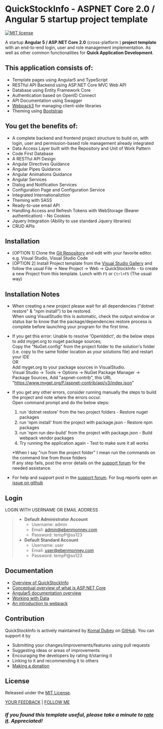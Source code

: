 # **QuickStockInfo** - ASPNET Core 2.0 / Angular 5 startup project template
[![MIT license](http://img.shields.io/badge/license-MIT-brightgreen.svg)](https://github.com/emonney/QuickStockInfo/blob/master/LICENSE)

A startup **Angular 5 / ASP.NET Core 2.0** (cross-platform ) **project template** with an end-to-end login, user and role management implementation.
As well as other common functionalities for **Quick Application Development**.


## This application consists of:

*   Template pages using Angular5 and TypeScript
*   RESTful API Backend using ASP.NET Core MVC Web API
*   Database using Entity Framework Core
*   Authentication based on OpenID Connect
*   API Documentation using Swagger
*   [Webpack3](https://webpack.js.org) for managing client-side libraries
*   Theming using [Bootstrap](https://go.microsoft.com/fwlink/?LinkID=398939)

## You get the benefits of:

*   A complete backend and frontend project structure to build on, with login, user and permission-based role management already integrated
*   Data Access Layer built with the Repository and Unit of Work Pattern
*   Code First Database
*   A RESTful API Design
*   Angular Directives Quidance
*   Angular Pipes Quidance
*   Angular Animations Quidance
*   Angular Services
*   Dialog and Notification Services
*   Configuration Page and Configuration Service
*   Integrated Internationaliztion
*   Theming with SASS
*   Ready-to-use email API
*   Handling Access and Refresh Tokens with WebStorage (Bearer authentication) - No Cookies
*   Jquery Integration (Ability to use standard Jquery libraries)
*   CRUD APIs


## Installation

*   [OPTION 1] Clone the [Git Repository](https://github.com/emonney/QuickStockInfo.git) and edit with your favorite editor. e.g. Visual Studio, Visual Studio Code
*   [OPTION 2] Install Project template from the [Visual Studio Gallery](https://marketplace.visualstudio.com/items?itemName=adentum.QuickStockInfo-ASPNETCoreAngularXProjectTemplate) and follow the usual File -> New Project -> Web -> QuickStockInfo - to create a new Project from this template.
    Lunch with `F5` or `Ctrl+F5` (The usual way)


## Installation Notes

*   When creating a new project please wait for all dependencies ("dotnet restore" & "npm install") to be restored.  
    When using VisualStudio this is automatic, check the output window or status bar to know that the package/dependencies restore process is complete before launching your program for the first time.
*   If you get this error: Unable to resolve 'OpenIddict', do the below steps to add myget.org to nuget package sources;  
    Copy the "NuGet.config" from the project folder to the solution's folder (i.e. copy to the same folder location as your solutions file) and restart your IDE  
    OR  
    Add myget.org to your package sources in VisualStudio.  
    Visual Studio -> Tools -> Options -> NuGet Package Manager -> Package Sources, Add "aspnet-contrib", this URL "https://www.myget.org/F/aspnet-contrib/api/v3/index.json"
*   If you get any other errors, consider running manually the steps to build the project and note where the errors occur.  
    Open command prompt and do the below steps:  
    1. run 'dotnet restore' from the two project folders - Restore nuget packages  
    2. run 'npm install' from the project with package.json - Restore npm packages  
    3. run 'npm run dev-build' from the project with package.json - Build webpack vendor packages  
    4. Try running the application again - Test to make sure it all works  
    
    *When I say "run from the project folder" I mean run the commands on the command line from those folders  
    If any step fails, post the error details on the [support forum](https://www.ebenmonney.com/forum/?view=forum&id=14) for the needed assistance.
*   For help and support post in the [support forum](https://www.ebenmonney.com/forum/?view=forum&id=14). For bug reports open an [issue on github](https://github.com/emonney/QuickStockInfo/issues)


## Login

LOGIN WITH USERNAME OR EMAIL ADDRESS
> * **Default Administrator Account**
>   * Username: admin
>   * Email:    admin@ebenmonney.com
>   * Password: tempP@ss123
> * **Default Standard Account**
>   * Username: user
>   * Email:    user@ebenmonney.com
>   * Password: tempP@ss123


## Documentation

*   [Overview of QuickStockInfo](https://www.ebenmonney.com/QuickStockInfo)
*   [Conceptual overview of what is ASP.NET Core](https://go.microsoft.com/fwlink/?LinkId=518008)
*   [Angular5 documentation overview](http://angular.io/docs/ts/latest/guide)
*   [Working with Data](https://go.microsoft.com/fwlink/?LinkId=398602)
*   [An introduction to webpack](https://webpack.js.org/guides/get-started/)


## Contribution

QuickStockInfo is actively maintained by [Komal Dubey](https://github.com/emonney) on [GitHub](https://github.com/emonney/QuickStockInfo). You can support it by
*   Submitting your changes/improvements/features using pull requests
*   Suggesting ideas or areas of improvements
*   Encouraging the developers by rating it/starring it
*   Linking to it and recommending it to others
*   [Making a donation](https://www.paypal.me/emonney)


## License

Released under the [MIT License](https://github.com/emonney/QuickStockInfo/blob/master/LICENSE).

[YOUR FEEDBACK](mailto:contact@ebenmonney.com) | [FOLLOW ME](https://twitter.com/kommand)

### _**If you found this template useful, please take a minute to [rate it](https://marketplace.visualstudio.com/items?itemName=adentum.QuickStockInfo-ASPNETCoreAngularXProjectTemplate#review-details). Appreciated!**_

